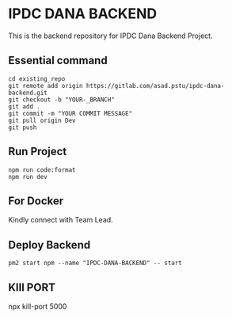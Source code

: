 # IPDC DANA BACKEND

This is the backend repository for IPDC Dana Backend Project.

## Essential command
```
cd existing_repo
git remote add origin https://gitlab.com/asad.pstu/ipdc-dana-backend.git
git checkout -b "YOUR-_BRANCH"
git add .
git commit -m "YOUR COMMIT MESSAGE"
git pull origin Dev
git push 
```

## Run Project
```
npm run code:format
npm run dev

```

## For Docker
Kindly connect with Team Lead.

## Deploy Backend
`pm2 start npm --name "IPDC-DANA-BACKEND" -- start`

## KIll PORT
npx kill-port 5000


